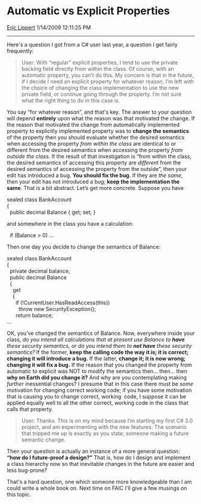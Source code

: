 # Automatic vs Explicit Properties

[Eric Lippert](https://social.msdn.microsoft.com/profile/Eric%20Lippert) 1/14/2009 12:11:25 PM

-----

Here's a question I got from a C\# user last year, a question I get fairly frequently:

> User: With “regular” explicit properties, I tend to use the private backing field directly from within the class. Of course, with an automatic property, you can’t do this. My concern is that in the future, if I decide I need an explicit property for whatever reason, I’m left with the choice of changing the class implementation to use the new private field, or continue going through the property. I’m not sure what the right thing to do in this case is.

You say “for whatever reason”, and that's key. The answer to your question will depend **entirely** upon what the reason was that motivated the change. If the reason that motivated the change from automatically implemented property to explicitly implemented property was to **change the semantics** of the property then you should evaluate whether the desired semantics when accessing the property *from within the class* are identical to or different from the desired semantics when accessing the property *from outside the class*. If the result of that investigation is “from within the class, the desired semantics of accessing this property are *different* from the desired semantics of accessing the property from the outside”, then your edit has introduced a bug. **You should fix the bug**. If they are *the same*, then your edit has not introduced a bug; **keep the implementation the same**. That is a bit abstract. Let’s get more concrete. Suppose you have  

sealed class BankAccount  
{  
  public decimal Balance { get; set; }

and somewhere in the class you have a calculation:  

  if (Balance \> 0) …

Then one day you decide to change the semantics of Balance:  

sealed class BankAccount  
{  
  private decimal balance;  
  public decimal Balance  
  {  
    get  
    {  
      if (\!CurrentUser.HasReadAccess(this))  
        throw new SecurityException();  
      return balance;  
…

OK, you’ve changed the semantics of Balance. Now, everywhere inside your class, *do you intend all calculations that at present use Balance to **have** these security semantics, or do you intend them to **not have** these security semantics?* If the former, **keep the calling code the way it is; it is correct; changing it will introduce a bug.** If the latter, **change it; it is now wrong; changing it will fix a bug.** If the reason that you changed the property from automatic to explicit was NOT to modify the semantics then… then… then **why on Earth did you change it?** And why are you contemplating making *further* inessential changes? I presume that in this case there must be *some* motivation for changing correct working code; if you have some motivation that is causing you to change correct, working  code, I suppose it can be applied equally well to all the other correct, working code in the class that calls that property.

> User: Thanks. This is on my mind because I’m starting my first C\# 3.0 project, and am experimenting with the new features. The scenario that tripped me up is exactly as you state; someone making a future semantic change.

Then your question is actually an instance of a more general question: **“how do I future-proof a design?”** That is, how do I design and implement a class hierarchy now so that inevitable changes in the future are easier and less bug-prone?

That's a hard question, one which someone more knowledgeable than I am could write a whole book on. Next time on FAIC I'll give a few musings on this topic.

